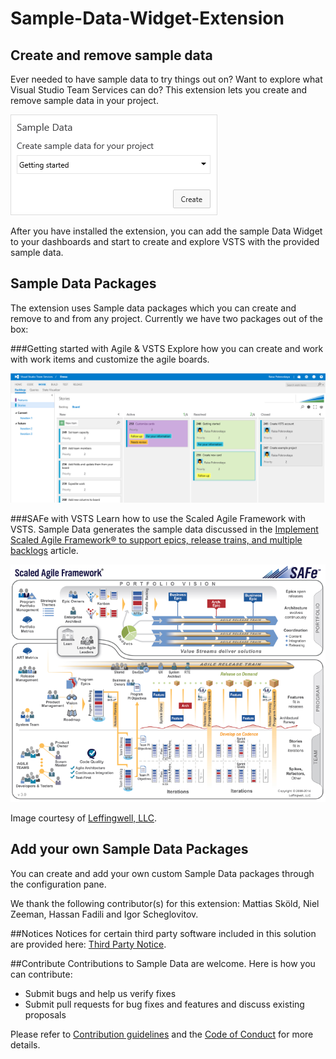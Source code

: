 # Sample-Data-Widget-Extension

## Create and remove sample data 

Ever needed to have sample data to try things out on? Want to explore what Visual Studio Team Services can do? This extension lets you create and remove sample data in your project.

![](src/SampleData/img/SampleDataWidget.png)

After you have installed the extension, you can add the sample Data Widget to your dashboards and start to create and explore VSTS with the provided sample data.
 
## Sample Data Packages
The extension uses Sample data packages which you can create and remove to and from any project. 
Currently we have two packages out of the box: 

###Getting started with Agile & VSTS
Explore how you can create and work with work items and customize the agile boards.

![](src/SampleData/img//WIs.png)

###SAFe with VSTS
Learn how to use the Scaled Agile Framework with VSTS. Sample Data generates the sample data discussed in the [Implement Scaled Agile Framework® to support epics, release trains, and multiple backlogs](https://www.visualstudio.com/docs/work/scale/scaled-agile-framework) article.

![](src/SampleData/img//safe-concepts-poster.png)

Image courtesy of [Leffingwell, LLC](http://scaledagileframework.com/).

## Add your own Sample Data Packages ###

You can create and add your own custom Sample Data packages through the configuration pane.

We thank the following contributor(s) for this extension: Mattias Sköld, Niel Zeeman, Hassan Fadili and Igor Scheglovitov.

##Notices
Notices for certain third party software included in this solution are provided here: [Third Party Notice](ThirdPartyNotices.txt).

##Contribute
Contributions to Sample Data are welcome. Here is how you can contribute:  

- Submit bugs and help us verify fixes  
- Submit pull requests for bug fixes and features and discuss existing proposals   

Please refer to [Contribution guidelines](.github/CONTRIBUTING.md) and the [Code of Conduct](.github/COC.md) for more details.

